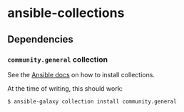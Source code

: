 # ansible-collections

## Dependencies

### `community.general` collection

See the [Ansible docs](https://docs.ansible.com/ansible/latest/collections_guide/collections_installing.html) on how to install collections.

At the time of writing, this should work:
```bash
$ ansible-galaxy collection install community.general
```
